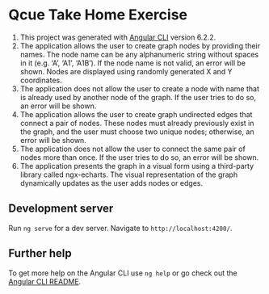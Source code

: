 # Qcue Take Home Exercise

1) This project was generated with [Angular CLI](https://github.com/angular/angular-cli) version 6.2.2.
2) The application allows the user to create graph nodes by providing their names.
The node name can be any alphanumeric string without spaces in it (e.g. ‘A’, ‘A1’, ‘A1B’).
If the node name is not valid, an error will be shown. 
Nodes are displayed using randomly generated X and Y coordinates.
3) The application does not allow the user to create a node with name that is already
used by another node of the graph. If the user tries to do so, an error will be shown.
4) The application allows the user to create graph undirected edges that connect a pair of
nodes. These nodes must already previously exist in the graph, and the user must choose two unique nodes;
 otherwise, an error will be shown.
5) The application does not allow the user to connect the same pair of nodes more than
once. If the user tries to do so, an error will be shown.
6) The application presents the graph in a visual form using a third-party library called
 ngx-echarts. The visual representation of the graph dynamically updates as the user adds nodes or edges.

## Development server

Run `ng serve` for a dev server. Navigate to `http://localhost:4200/`.

## Further help

To get more help on the Angular CLI use `ng help` or go check out the [Angular CLI README](https://github.com/angular/angular-cli/blob/master/README.md).
